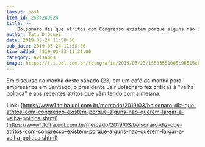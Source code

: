 ```yaml
---
layout: post
item_id: 2534289624
title: >-
    Bolsonaro diz que atritos com Congresso existem porque alguns não querem largar a velha política
author: Tatu D'Oquei
date: 2019-03-24 11:58:56
pub_date: 2019-03-24 11:58:56
time_added: 2019-03-23 11:31:00
category: avisamos
image: https://f.i.uol.com.br/fotografia/2019/03/23/15533551005c96515cba051_1553355100_3x2_rt.jpg
---
```


Em discurso na manhã deste sábado (23) em um café da manhã para empresários em Santiago, o presidente Jair Bolsonaro fez críticas à "velha política" e aos recentes atritos que vêm tendo com a mesma.

**Link:** [https://www1.folha.uol.com.br/mercado/2019/03/bolsonaro-diz-que-atritos-com-congresso-existem-porque-alguns-nao-querem-largar-a-velha-politica.shtml](https://www1.folha.uol.com.br/mercado/2019/03/bolsonaro-diz-que-atritos-com-congresso-existem-porque-alguns-nao-querem-largar-a-velha-politica.shtml)

